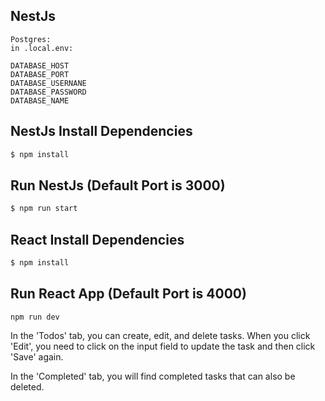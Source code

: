 ## NestJs 

```
Postgres:  
in .local.env:

DATABASE_HOST
DATABASE_PORT
DATABASE_USERNANE
DATABASE_PASSWORD
DATABASE_NAME
```

## NestJs Install Dependencies

```bash
$ npm install
```

## Run NestJs (Default Port is 3000)

```bash
$ npm run start

```

## React Install Dependencies

```bash
$ npm install
```

## Run React App (Default Port is 4000)

```
npm run dev
```

In the 'Todos' tab, you can create, edit, and delete tasks. When you click 'Edit', you need to click on the input field to update the task and then click 'Save' again.

In the 'Completed' tab, you will find completed tasks that can also be deleted.